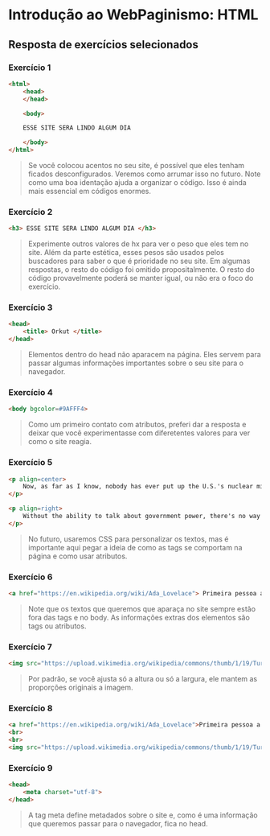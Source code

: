 # Introdução ao WebPaginismo: HTML

## Resposta de exercícios selecionados
### Exercício 1

``` html
<html>
    <head>
    </head>

    <body>

    ESSE SITE SERA LINDO ALGUM DIA

    </body>
</html>
```
> Se você colocou acentos no seu site, é possível que eles tenham ficados desconfigurados. Veremos como arrumar isso no futuro. Note como uma boa identação ajuda a organizar o código. Isso é ainda mais essencial em códigos enormes.

### Exercício 2

``` html
<h3> ESSE SITE SERA LINDO ALGUM DIA </h3>
```
> Experimente outros valores de hx para ver o peso que eles tem no site. Além da parte estética, esses pesos são usados pelos buscadores para saber o que é prioridade no seu site. Em algumas respostas, o resto do código foi omitido propositalmente. O resto do código provavelmente poderá se manter igual, ou não era o foco do exercício.

### Exercício 3

``` html
<head>
    <title> Orkut </title>
</head>
```
> Elementos dentro do head não aparacem na página. Eles servem para passar algumas informações importantes sobre o seu site para o navegador.

### Exercício 4


``` html
<body bgcolor=#9AFFF4>
```

> Como um primeiro contato com atributos, preferi dar a resposta e deixar que você experimentasse com diferetentes valores para ver como o site reagia.

### Exercício 5


``` html
<p align=center>    
    Now, as far as I know, nobody has ever put up the U.S.'s nuclear missiles on the Internet. I mean, it's not something I've heard about.    
</p>

<p align=right>    
    Without the ability to talk about government power, there's no way for citizens to make sure this power isn't being misused.    
</p>
```
> No futuro, usaremos CSS para personalizar os textos, mas é importante aqui pegar a ideia de como as tags se comportam na página e como usar atributos.


### Exercício 6

``` html
<a href="https://en.wikipedia.org/wiki/Ada_Lovelace"> Primeira pessoa a programar um computador. </a>
```
> Note que os textos que queremos que aparaça no site sempre estão fora das tags e no body. As informações extras dos elementos são tags ou atributos.

### Exercício 7

``` html
<img src="https://upload.wikimedia.org/wikipedia/commons/thumb/1/19/Turing_Plaque.jpg/800px-Turing_Plaque.jpg" height="200px">
```
> Por padrão, se você ajusta só a altura ou só a largura, ele mantem as proporções originais a imagem.

### Exercício 8

``` html
<a href="https://en.wikipedia.org/wiki/Ada_Lovelace">Primeira pessoa a programar um computador.</a>
<br>
<br>    
<img src="https://upload.wikimedia.org/wikipedia/commons/thumb/1/19/Turing_Plaque.jpg/800px-Turing_Plaque.jpg" width="200px">
```
### Exercício 9
``` html
<head>
    <meta charset="utf-8">
</head>
```
> A tag meta define metadados sobre o site e, como é uma informação que queremos passar para o navegador, fica no head.
